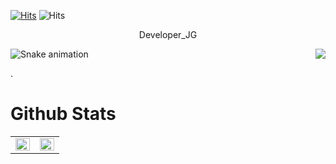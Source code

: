 [![Hits](https://hits.seeyoufarm.com/api/count/incr/badge.svg?url=https%3A%2F%2Fgithub.com%2FDeveloper-JG)](https://hits.seeyoufarm.com) ![Hits](https://img.shields.io/github/followers/Developer-JG?label=Follow)

<div align="center">
  
Developer_JG

</div>

<div align="right">
<img src="https://komarev.com/ghpvc/?username=Developer-JG&&style=flat-square" align="right" />
</div>  

![Snake animation](https://github.com/Developer_JG/Developer_JG/blob/output/github-contribution-grid-snake.svg)

.
# Github Stats  

<table><tr><td valign="top" width="50%">

<img src="https://github-readme-stats.vercel.app/api?username=Developer-JG&show_icons=true&count_private=true&hide_border=true" align="left" style="width: 100%" />

</td><td valign="top" width="50%">

<img src="https://github-readme-stats.vercel.app/api/top-langs/?username=Developer-JG&hide_border=true&layout=compact" align="left" style="width: 100%" />

</td></tr></table>  

<br/>  
